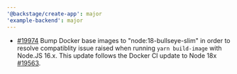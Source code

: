 ```yaml
---
'@backstage/create-app': major
'example-backend': major
---
```


- [#19974](https://github.com/backstage/backstage/issues/19974) Bump Docker base images to "node:18-bullseye-slim" in order to resolve compatiblity issue raised when running `yarn build-image` with Node.JS 16.x. This update follows the Docker CI update to Node 18x [#19563](https://github.com/backstage/backstage/pull/19563).
